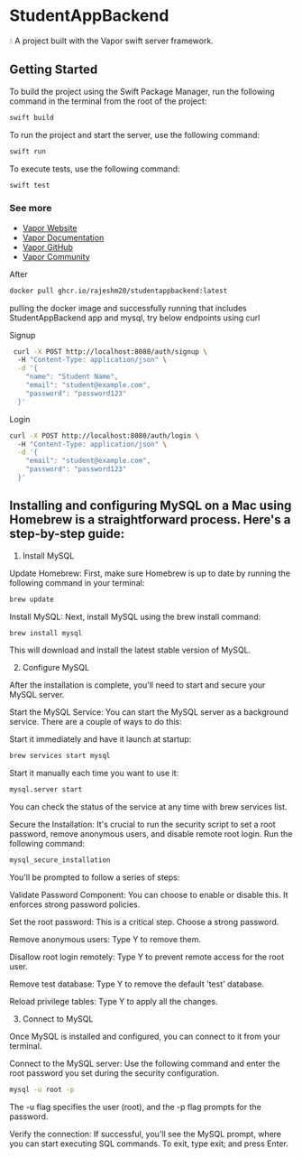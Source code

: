 # StudentAppBackend

💧 A project built with the Vapor swift server framework.

## Getting Started

To build the project using the Swift Package Manager, run the following command in the terminal from the root of the project:
```bash
swift build
```

To run the project and start the server, use the following command:
```bash
swift run
```

To execute tests, use the following command:
```bash
swift test
```

### See more

- [Vapor Website](https://vapor.codes)
- [Vapor Documentation](https://docs.vapor.codes)
- [Vapor GitHub](https://github.com/vapor)
- [Vapor Community](https://github.com/vapor-community)


After
```bash
docker pull ghcr.io/rajeshm20/studentappbackend:latest
```
pulling the docker image and successfully running that includes StudentAppBackend app and mysql, try below endpoints using curl

Signup
```bash
 curl -X POST http://localhost:8080/auth/signup \                     
  -H "Content-Type: application/json" \
  -d '{
    "name": "Student Name",
    "email": "student@example.com",
    "password": "password123"
  }'
```

Login
```bash
curl -X POST http://localhost:8080/auth/login \                     
  -H "Content-Type: application/json" \
  -d '{
    "email": "student@example.com",
    "password": "password123"
  }'
```


## Installing and configuring MySQL on a Mac using Homebrew is a straightforward process. Here's a step-by-step guide:

1. Install MySQL


Update Homebrew: First, make sure Homebrew is up to date by running the following command in your terminal:

```bash
brew update
```
Install MySQL: Next, install MySQL using the brew install command:

```bash
brew install mysql
```
This will download and install the latest stable version of MySQL.

2. Configure MySQL

After the installation is complete, you'll need to start and secure your MySQL server.

Start the MySQL Service: You can start the MySQL server as a background service. There are a couple of ways to do this:

Start it immediately and have it launch at startup:

```bash
brew services start mysql
```
Start it manually each time you want to use it:

```bash
mysql.server start
```
You can check the status of the service at any time with brew services list.

Secure the Installation: It's crucial to run the security script to set a root password, remove anonymous users, and disable remote root login. Run the following command:

```bash
mysql_secure_installation
```
You'll be prompted to follow a series of steps:

Validate Password Component: You can choose to enable or disable this. It enforces strong password policies.

Set the root password: This is a critical step. Choose a strong password.

Remove anonymous users: Type Y to remove them.

Disallow root login remotely: Type Y to prevent remote access for the root user.

Remove test database: Type Y to remove the default 'test' database.

Reload privilege tables: Type Y to apply all the changes.

3. Connect to MySQL

Once MySQL is installed and configured, you can connect to it from your terminal.

Connect to the MySQL server: Use the following command and enter the root password you set during the security configuration.

```bash
mysql -u root -p
```
The -u flag specifies the user (root), and the -p flag prompts for the password.

Verify the connection: If successful, you'll see the MySQL prompt, where you can start executing SQL commands. To exit, type exit; and press Enter.
